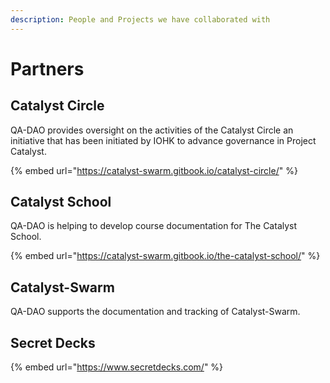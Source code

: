 ```yaml
---
description: People and Projects we have collaborated with
---
```


# Partners

## Catalyst Circle

QA-DAO provides oversight on the activities of the Catalyst Circle an initiative that has been initiated by IOHK to advance governance in Project Catalyst.

{% embed url="https://catalyst-swarm.gitbook.io/catalyst-circle/" %}

## Catalyst School

QA-DAO is helping to develop course documentation for The Catalyst School.

{% embed url="https://catalyst-swarm.gitbook.io/the-catalyst-school/" %}

## Catalyst-Swarm

QA-DAO supports the documentation and tracking of Catalyst-Swarm.

## Secret Decks

{% embed url="https://www.secretdecks.com/" %}
